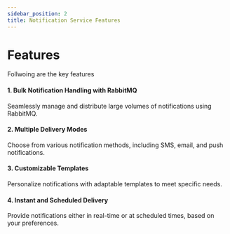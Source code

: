 ```yaml
---
sidebar_position: 2
title: Notification Service Features
---
```


# Features
Follwoing are the key features
 #### 1. Bulk Notification Handling with RabbitMQ ####
 Seamlessly manage and distribute large volumes of notifications using RabbitMQ.
 #### 2. Multiple Delivery Modes ####
 Choose from various notification methods, including SMS, email, and push notifications.
 #### 3. Customizable Templates ####
 Personalize notifications with adaptable templates to meet specific needs.
 #### 4. Instant and Scheduled Delivery ####
 Provide notifications either in real-time or at scheduled times, based on your preferences.
